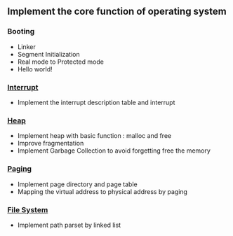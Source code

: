 ## Implement the core function of operating system
### Booting
* Linker
* Segment Initialization
* Real mode to Protected mode
* Hello world!

### [Interrupt](<https://github.com/WeiHongWi/myos/tree/main/src/idt>)
* Implement the interrupt description table and interrupt

### [Heap](<https://github.com/WeiHongWi/myos/tree/main/src/memory/heap>)
* Implement heap with basic function : malloc and free
* Improve fragmentation
* Implement Garbage Collection to avoid forgetting free the memory

### [Paging](<https://github.com/WeiHongWi/myos/tree/main/src/memory/paging>)
* Implement page directory and page table
* Mapping the virtual address to physical address by paging

### [File System](<https://github.com/WeiHongWi/myos/tree/main/src/fs>)
* Implement path parset by linked list
